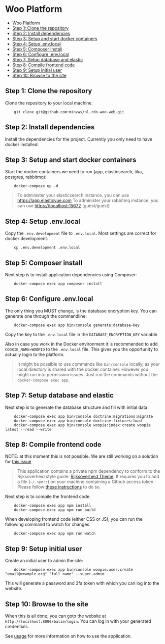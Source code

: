 # Woo Platform

<!-- TOC -->
* [Woo Platform](#woo-platform)
* [Step 1: Clone the repository](#step-1-clone-the-repository)
* [Step 2: Install dependencies](#step-2-install-dependencies)
* [Step 3: Setup and start docker containers](#step-3-setup-and-start-docker-containers)
* [Step 4: Setup .env.local](#step-4-setup-envlocal)
* [Step 5: Composer install](#step-5-composer-install)
* [Step 6: Configure .env.local](#step-6-configure-envlocal)
* [Step 7: Setup database and elastic](#step-7-setup-database-and-elastic)
* [Step 8: Compile frontend code](#step-8-compile-frontend-code)
* [Step 9: Setup initial user](#step-9-setup-initial-user)
* [Step 10: Browse to the site](#step-10-browse-to-the-site)
<!-- TOC -->

## Step 1: Clone the repository

Clone the repository to your local machine:

```shell
    git clone git@github.com:minvws/nl-rdo-woo-web.git
```

## Step 2: Install dependencies

Install the dependencies for the project. Currently you only need to have docker installed.

## Step 3: Setup and start docker containers

Start the docker containers we need to run (app, elasticsearch, tika, postgres, rabbitmq):

```shell
    docker-compose up -d
```

> To administer your elasticsearch instance, you can use <https://app.elasticvue.com>
> To administer your rabbitmq instance, you can use <https://localhost:15672> (guest/guest)

## Step 4: Setup .env.local

Copy the `.env.development` file to `.env.local`. Most settings are correct for docker development.

```shell
    cp .env.development .env.local
```

## Step 5: Composer install

Next step is to install application dependencies using Composer:

```shell
    docker-compose exec app composer install
```

## Step 6: Configure .env.local

The only thing you MUST change, is the database encryption key. You can generate one through the commandline:

```shell
    docker-compose exec app bin/console generate:database-key
```

Copy the key to the `.env.local` file in the `DATABASE_ENCRYPTION_KEY` variable.

Also in case you work in the Docker environment it is recommended to add `COOKIE_NAME=WOOPID` to the `.env.local` file.
This gives you the opportunity to actually login to the platform.

> It might be possible to use commands like `bin/console` locally, as your local directory is shared with the docker
> container. However you might run into permission issues. Just run the commands without the `docker-compose exec app`.

## Step 7: Setup database and elastic

Next step is to generate the database structure and fill with initial data:

```shell
    docker-compose exec app bin/console doctrine:migrations:migrate
    docker-compose exec app bin/console doctrine:fixtures:load
    docker-compose exec app bin/console woopie:index:create woopie latest --read --write
```

## Step 8: Compile frontend code

NOTE: at this moment this is not possible. We are still working on a solution for [this issue](https://github.com/minvws/nl-rdo-woo-web/issues/14)

> This application contains a private npm dependency to conform to the Rijksoverheid style guide:
> [Rijksoverheid Theme](https://github.com/minvws/nl-rdo-rijksoverheid-ui-theme). It requires you to add a file (`~/.npmrc`) on your
> machine containing a Github access token. Please follow
> [these instructions](https://github.com/minvws/nl-rdo-rijksoverheid-ui-theme#installation) to do so.

Next step is to compile the frontend code:

```shell
    docker-compose exec app npm install
    docker-compose exec app npm run build
```

When developing frontend code (either CSS or JS), you can run the following command to watch for changes:

```shell
    docker-compose exec app npm run watch
```

## Step 9: Setup initial user

Create an initial user to admin the site:

```shell
    docker-compose exec app bin/console woopie:user:create "email@example.org" "full name" --super-admin
```

This will generate a password and 2fa token with which you can log into the website.

## Step 10: Browse to the site

When this is all done, you can goto the website at `http://localhost:8000/balie/login`. You can log in with your
generated credentials.

See [usage](usage.md) for more information on how to use the application.

